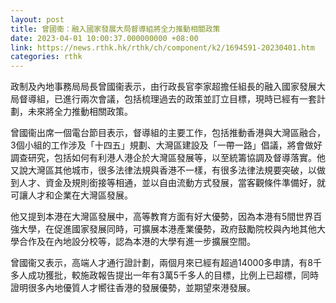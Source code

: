 ```yaml
---
layout: post
title: 曾國衞：融入國家發展大局督導組將全力推動相關政策
date: 2023-04-01 10:00:37.000000000 +08:00
link: https://news.rthk.hk/rthk/ch/component/k2/1694591-20230401.htm
categories: rthk
---
```


政制及內地事務局局長曾國衞表示，由行政長官李家超擔任組長的融入國家發展大局督導組，已進行兩次會議，包括梳理過去的政策並訂立目標，現時已經有一套計劃，未來將全力推動相關政策。

曾國衞出席一個電台節目表示，督導組的主要工作，包括推動香港與大灣區融合，3個小組的工作涉及「十四五」規劃、大灣區建設及「一帶一路」倡議，將會做好調查研究，包括如何有利港人港企於大灣區發展等，以至統籌協調及督導落實。他又說大灣區其他城巿，很多法律法規與香港不一樣，有很多法律法規要突破，以做到人才、資金及規則銜接等相通，並以自由流動方式發展，當客觀條件準備好，就可讓人才和企業在大灣區發展。

他又提到本港在大灣區發展中，高等教育方面有好大優勢，因為本港有5間世界百強大學，在促進國家發展同時，可擴展本港產業優勢，政府鼓勵院校與內地其他大學合作及在內地設分校等，認為本港的大學有進一步擴展空間。

曾國衞又表示，高端人才通行證計劃，兩個月來已經有超過14000多申請，有8千多人成功獲批，較施政報告提出一年有3萬5千多人的目標，比例上已超標，同時證明很多內地優質人才嚮往香港的發展優勢，並期望來港發展。
